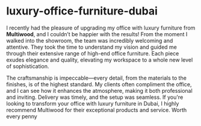 # luxury-office-furniture-dubai

I recently had the pleasure of upgrading my office with luxury furniture from **Multiwood**, and I couldn’t be happier with the results! From the moment I walked into the showroom, the team was incredibly welcoming and attentive. They took the time to understand my vision and guided me through their extensive range of high-end office furniture. Each piece exudes elegance and quality, elevating my workspace to a whole new level of sophistication.

The craftsmanship is impeccable—every detail, from the materials to the finishes, is of the highest standard. My clients often compliment the office, and I can see how it enhances the atmosphere, making it both professional and inviting. Delivery was timely, and the setup was seamless. If you're looking to transform your office with luxury furniture in Dubai, I highly recommend Multiwood for their exceptional products and service. Worth every penny
